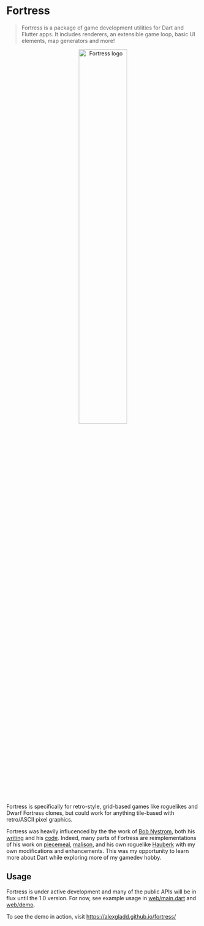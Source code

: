 # Fortress

> Fortress is a package of game development utilities for Dart and Flutter apps. It includes
> renderers, an extensible game loop, basic UI elements, map generators and more!

<p align="center" width="100%">
  <img width="50%" alt="Fortress logo" src="https://alexgladd.github.io/fortress/fortress.png">
</p>

Fortress is specifically for retro-style, grid-based games like roguelikes and Dwarf Fortress
clones, but could work for anything tile-based with retro/ASCII pixel graphics.

Fortress was heavily influcenced by the the work of [Bob Nystrom](https://journal.stuffwithstuff.com/),
both his [writing](https://gameprogrammingpatterns.com/) and his
[code](https://github.com/munificent). Indeed, many parts of Fortress are reimplementations
of his work on [piecemeal](https://github.com/munificent/piecemeal),
[malison](https://github.com/munificent/malison), and his own roguelike
[Hauberk](https://github.com/munificent/hauberk) with my own modifications and enhancements. This
was my opportunity to learn more about Dart while exploring more of my gamedev hobby.

## Usage

Fortress is under active development and many of the public APIs will be in flux until the 1.0
version. For now, see example usage in [web/main.dart](web/main.dart) and [web/demo](web/demo/).

To see the demo in action, visit https://alexgladd.github.io/fortress/
